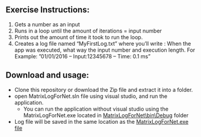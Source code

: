 

## Exercise  Instructions:

1.	Gets a number as an input
1.	Runs in a loop until the amount of iterations = input number
1.	Prints out the amount of time it took to run the loop.
1.	Creates a log file named “MyFirstLog.txt” where you’ll write : When the app was executed,
 what way the input number and execution length. For Example: ”01/01/2016 – Input:12345678 – Time: 0.1 ms”




## Download and usage:

 - Clone this repository or download the Zip file and extract it into a folder.
 - open MatrixLogForNet.sln file using visual studio, and run the application.
	- You can run the application without visual studio using the MatrixLogForNet.exe located in [MatrixLogForNet\bin\Debug](https://github.com/karnafun/log4net/tree/master/MatrixLogForNet/bin/Debug) folder
 - Log file will be saved in the same location as the [MatrixLogForNet.exe file](https://github.com/karnafun/log4net/blob/master/MatrixLogForNet/bin/Debug/MatrixLogForNet.exe) 
